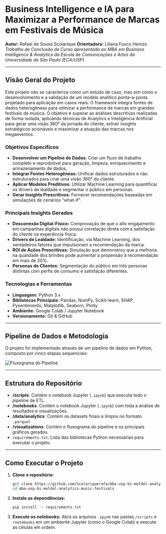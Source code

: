 # Business Intelligence e IA para Maximizar a Performance de Marcas em Festivais de Música

**Autor:** Rafael de Sousa Scolarique
**Orientadora:** Liliana Fusco Hemzo
*Trabalho de Conclusão de Curso apresentado ao MBA em Business Intelligence & Analytics da Escola de Comunicações e Artes da Universidade de São Paulo (ECA/USP).*

---

## Visão Geral do Projeto

Este projeto não se caracteriza como um estudo de caso, mas sim como o desenvolvimento e a validação de um modelo analítico ponta-a-ponta projetado para aplicação em casos reais. O framework integra fontes de dados heterogêneas para otimizar a performance de marcas em grandes festivais de música. O objetivo é superar as análises descritivas realizadas de forma isolada, aplicando técnicas de Analytics e Inteligência Artificial para gerar uma visão 360° da jornada do cliente, extrair insights estratégicos acionáveis e maximizar a atuação das marcas nos megaeventos.

### Objetivos Específicos

- **Desenvolver um Pipeline de Dados:** Criar um fluxo de trabalho completo e reprodutível para geração, limpeza, enriquecimento e armazenamento de dados.
- **Integrar Fontes Heterogêneas:** Unificar dados estruturados e não estruturados para criar uma visão 360° do cliente.
- **Aplicar Modelos Preditivos:** Utilizar Machine Learning para quantificar os drivers de lealdade e segmentar o público em personas.
- **Gerar Insights Prescritivos:** Fornecer recomendações baseadas em simulações de cenários "what-if".

### Principais Insights Gerados

- **Desconexão Digital-Físico:** Comprovação de que o alto engajamento em campanhas digitais não possui correlação direta com a satisfação do cliente na experiência física.
- **Drivers de Lealdade:** Identificação, via Machine Learning, dos verdadeiros fatores que impulsionam a recomendação da marca.
- **ROI de Ações Prescritivas:** Simulação que demonstrou que a melhoria na qualidade dos brindes pode aumentar a propensão à recomendação em mais de 20%.
- **Personas de Clientes:** Segmentação do público em três personas distintas com perfis de consumo e satisfação diferentes.

### Tecnologias e Ferramentas

- **Linguagem:** Python 3.x
- **Bibliotecas Principais:** Pandas, NumPy, Scikit-learn, SHAP, Pysentimiento, Matplotlib, Seaborn, Plotly.
- **Ambiente:** Google Colab / Jupyter Notebook
- **Versionamento:** Git & GitHub

---

## Pipeline de Dados e Metodologia

O projeto foi implementado através de um pipeline de dados em Python, composto por cinco etapas sequenciais:

![Fluxograma do Pipeline](visualizations/fluxograma_pipeline.png)

---

## Estrutura do Repositório

- **/scripts**: Contém o notebook Jupyter (`.ipynb`) que executa todo o pipeline de ETL.
- **/notebooks**: Contém o notebook Jupyter (`.ipynb`) com toda a análise de resultados e visualizações.
- **/data/analytics**: Contém os datasets finais e limpos no formato `.parquet`.
- **/visualizations**: Contém o fluxograma do pipeline e os principais gráficos gerados.
- `requirements.txt`: Lista das bibliotecas Python necessárias para executar o projeto.

---

## Como Executar o Projeto

1.  **Clone o repositório:**
    ```bash
    git clone https://github.com/Scolariquerafa/mba-usp-bi-moldel-analytics-music-festivals.git
    cd mba-usp-bi-moldel-analytics-music-festivals
    ```
2.  **Instale as dependências:**
    ```bash
    pip install -r requirements.txt
    ```
3.  **Execute os notebooks:** Abra os arquivos `.ipynb` nas pastas `/scripts` e `/notebooks` em um ambiente Jupyter (como o Google Colab) e execute as células em ordem.
